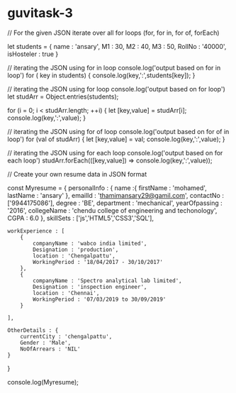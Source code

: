 # guvitask-3

// For the given JSON iterate over all for loops (for, for in, for of, forEach)


let students = {
    name : 'ansary',
    M1 : 30,
    M2 : 40,
    M3 : 50,
    RollNo : '40000',
    isHosteler : true
}

// iterating the JSON using for in loop
console.log('output based on for in loop')
for ( key in students)
{
    console.log(key,':',students[key]);
}

// iterating the JSON using for loop
console.log('output based on for loop')
let studArr = Object.entries(students);

for (i = 0; i < studArr.length; ++i)
{
    let [key,value] = studArr[i];
    console.log(key,':',value);
}

// iterating the JSON using for of loop
console.log('output based on for of in loop')
for (val of studArr)
{
    let [key,value] = val;
    console.log(key,':',value);
}

// iterating the JSON using for each loop
console.log('output based on for each loop')
studArr.forEach(([key,value]) => console.log(key,':',value));



// Create your own resume data in JSON format


const Myresume = {
    personalInfo : {
        name :{
            firstName : 'mohamed',
            lastName : 'ansary'
        },
        emailId : 'thamimansary29@gamil.com',
        contactNo : ['9944175086'],
        degree : 'BE',
        department : 'mechanical',
        yearOfpassing : '2016',
        collegeName : 'chendu college of engineering and techonology',
        CGPA : 6.0
    },
    skillSets : ['js','HTML5','CSS3','SQL'],
   
    workExperience : [
        {
            companyName : 'wabco india limited',
            Designation : 'production',
            location : 'Chengalpattu',
            WorkingPeriod : '18/04/2017 - 30/10/2017'
        },
        {
            companyName : 'Spectro analytical lab limited',
            Designation : 'inspection engineer',
            location : 'Chennai',
            WorkingPeriod : '07/03/2019 to 30/09/2019'
        }

    ],
   
    OtherDetails : {
        currentCity : 'chengalpattu',
        Gender : 'Male',
        NoOfArrears : 'NIL'
    }
    

}

console.log(Myresume);
